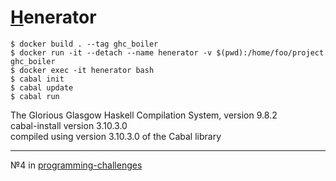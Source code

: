 # [H](https://en.wikipedia.org/wiki/Haskell)enerator

```console
$ docker build . --tag ghc_boiler
$ docker run -it --detach --name henerator -v $(pwd):/home/foo/project ghc_boiler
$ docker exec -it henerator bash
$ cabal init
$ cabal update
$ cabal run
```

The Glorious Glasgow Haskell Compilation System, version 9.8.2 \
cabal-install version 3.10.3.0 \
compiled using version 3.10.3.0 of the Cabal library

---

№4 in [programming-challenges](https://github.com/kombarowo/programming-challenges)
